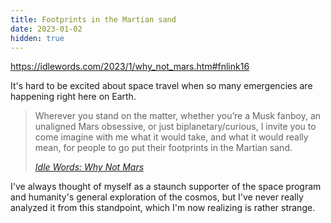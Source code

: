 ```yaml
---
title: Footprints in the Martian sand
date: 2023-01-02
hidden: true
---
```


https://idlewords.com/2023/1/why_not_mars.htm#fnlink16

It's hard to be excited about space travel when so many emergencies are happening right here on Earth.

> Wherever you stand on the matter, whether you’re a Musk fanboy, an unaligned Mars obsessive, or just biplanetary/curious, I invite you to come imagine with me what it would take, and what it would really mean, for people to go put their footprints in the Martian sand.
> 
> <cite>[Idle Words: Why Not Mars](https://idlewords.com/2023/1/why_not_mars.htm)</cite>

I've always thought of myself as a staunch supporter of the space program and humanity's general exploration of the cosmos, but I've never really analyzed it from this standpoint, which I'm now realizing is rather strange.